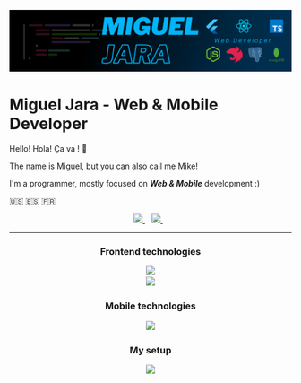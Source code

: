 ![Main Picture](https://github.com/Miguel-A-Jara/Miguel-A-Jara/blob/main/MiguelJara-Banner.png?raw=true)



<h1>
  Miguel Jara - Web & Mobile Developer
</h1>

<p>
  Hello! Hola! Ça va ! 🤘 
  
  The name is Miguel, but you can also call me Mike!
  
  I'm a programmer, mostly focused on <strong><i>Web & Mobile</i></strong> development :)

  🇺🇸 🇪🇸 🇫🇷
</p>

<!-- NOTE: Socials -->
<p align='center'>
  <!-- NOTE: LinkedIn -->
  <a href="https://www.linkedin.com/in/miguel-a-jara/">
    <img src="https://img.shields.io/badge/linkedin-%230077B5.svg?&style=for-the-badge&logo=linkedin&logoColor=white" />
  </a>&nbsp;&nbsp;
  <!-- NOTE: StackOverflow -->
  <a href="https://stackoverflow.com/users/17843903/miguel-jara">
    <img src="https://img.shields.io/badge/stackoverflow-F58025.svg?&style=for-the-badge&logo=stackoverflow&logoColor=white" />        
  </a>&nbsp;&nbsp;
</p>

<hr />

<!-- NOTE: Programming Stuff -->
<h3 align='center'>Frontend technologies</h3>
<p align='center'>
  <!-- NOTE: Frontend -->
  <img src='https://skillicons.dev/icons?i=html,css,js,ts,react,nextjs' />

  <br />
  
  <!-- NOTE: Styling -->
  <img src='https://skillicons.dev/icons?i=mui,tailwind' />
</p>

<h3 align='center'>Mobile technologies</h3>
<p align='center'>
  <!-- NOTE: Mobile Development -->
  <img src='https://skillicons.dev/icons?i=dart,flutter,androidstudio' />
</p>

<!-- NOTE: Setup -->
<h3 align='center'>My setup</h3>
<p align='center'>
  <!-- NOTE: Setup -->
  <img src='https://skillicons.dev/icons?i=vscode,linux,docker,git,github' />
</p>

